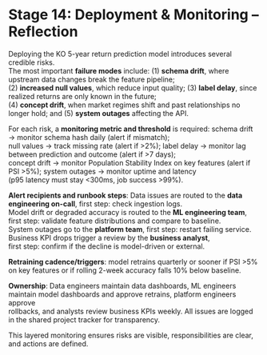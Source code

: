 # Stage 14: Deployment & Monitoring – Reflection

Deploying the KO 5-year return prediction model introduces several credible risks.  
The most important **failure modes** include: (1) **schema drift**, where upstream data changes break the feature pipeline;  
(2) **increased null values**, which reduce input quality; (3) **label delay**, since realized returns are only known in the future;  
(4) **concept drift**, when market regimes shift and past relationships no longer hold; and (5) **system outages** affecting the API.

For each risk, a **monitoring metric and threshold** is required: schema drift → monitor schema hash daily (alert if mismatch);  
null values → track missing rate (alert if >2%); label delay → monitor lag between prediction and outcome (alert if >7 days);  
concept drift → monitor Population Stability Index on key features (alert if PSI >5%); system outages → monitor uptime and latency  
(p95 latency must stay <300ms, job success >99%).

**Alert recipients and runbook steps**: Data issues are routed to the **data engineering on-call**, first step: check ingestion logs.  
Model drift or degraded accuracy is routed to the **ML engineering team**, first step: validate feature distributions and compare to baseline.  
System outages go to the **platform team**, first step: restart failing service. Business KPI drops trigger a review by the **business analyst**,  
first step: confirm if the decline is model-driven or external.

**Retraining cadence/triggers**: model retrains quarterly or sooner if PSI >5% on key features or if rolling 2-week accuracy falls 10% below baseline.

**Ownership**: Data engineers maintain data dashboards, ML engineers maintain model dashboards and approve retrains, platform engineers approve  
rollbacks, and analysts review business KPIs weekly. All issues are logged in the shared project tracker for transparency.

This layered monitoring ensures risks are visible, responsibilities are clear, and actions are defined.

